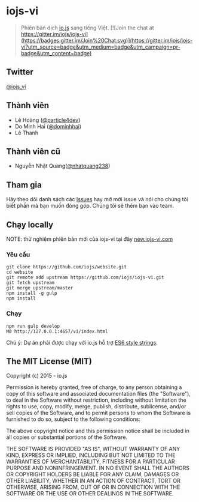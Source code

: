 # iojs-vi
> Phiên bản dịch [io.js](https://iojs.org/) sang tiếng Việt.
[![Join the chat at https://gitter.im/iojs/iojs-vi](https://badges.gitter.im/Join%20Chat.svg)](https://gitter.im/iojs/iojs-vi?utm_source=badge&utm_medium=badge&utm_campaign=pr-badge&utm_content=badge)

## Twitter

[@iojs_vi](https://twitter.com/iojs_vi)

## Thành viên

- Lê Hoàng ([@particle4dev](https://github.com/particle4dev))
- Do Minh Hai ([@dominhhai](https://github.com/dominhhai))
- Lê Thanh

## Thành viên cũ

- Nguyễn Nhật Quang([@nhatquang238](https://github.com/nhatquang238))

## Tham gia
Hãy theo dõi danh sách các [Issues](https://github.com/iojs/iojs-vi/issues) hay mở mới issue và nói cho chúng tôi biết phần mà bạn muốn đóng góp. Chúng tôi sẽ thêm bạn vào team.

## Chạy locally
NOTE: thử nghiệm phiên bản mới của iojs-vi tại đây [new.iojs-vi.com](http://new.iojs-vi.com/)

### Yêu cầu

```
git clone https://github.com/iojs/website.git
cd website
git remote add upstream https://github.com/iojs/iojs-vi.git
git fetch upstream
git merge upstream/master
npm install -g gulp
npm install
```

### Chạy

```
npm run gulp develop
Mở http://127.0.0.1:4657/vi/index.html
```
Chú ý: Dự án phải được chạy với io.js hỗ trợ [ES6 style strings](https://github.com/iojs/website/pull/258#issuecomment-77204208).
## The MIT License (MIT)

Copyright (c) 2015 - io.js

Permission is hereby granted, free of charge, to any person obtaining a copy
of this software and associated documentation files (the "Software"), to deal
in the Software without restriction, including without limitation the rights
to use, copy, modify, merge, publish, distribute, sublicense, and/or sell
copies of the Software, and to permit persons to whom the Software is
furnished to do so, subject to the following conditions:

The above copyright notice and this permission notice shall be included in
all copies or substantial portions of the Software.

THE SOFTWARE IS PROVIDED "AS IS", WITHOUT WARRANTY OF ANY KIND, EXPRESS OR
IMPLIED, INCLUDING BUT NOT LIMITED TO THE WARRANTIES OF MERCHANTABILITY,
FITNESS FOR A PARTICULAR PURPOSE AND NONINFRINGEMENT. IN NO EVENT SHALL THE
AUTHORS OR COPYRIGHT HOLDERS BE LIABLE FOR ANY CLAIM, DAMAGES OR OTHER
LIABILITY, WHETHER IN AN ACTION OF CONTRACT, TORT OR OTHERWISE, ARISING FROM,
OUT OF OR IN CONNECTION WITH THE SOFTWARE OR THE USE OR OTHER DEALINGS IN
THE SOFTWARE.
